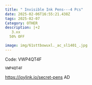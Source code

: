 ```yaml
---
title: " Invisible Ink Pens---4 Pcs"
date: 2025-02-06T16:55:21.438Z
tags: 2025-02-07
Category: OTHER
description: |+2
   3.xx
  50% OFF 

image: img/61sttbowuxl._ac_sl1401_.jpg
---
```

 Code: VWP4QT4F

<pre class="language-javascript"><code

class="language-javascript">VWP4QT4F</code></pre>

https://joylink.io/secret-pens
AD
